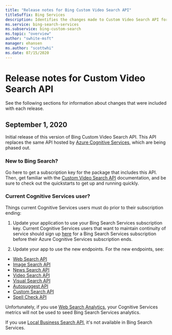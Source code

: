 ```yaml
---
title: "Release notes for Bing Custom Video Search API"
titleSuffix: Bing Services
description: Identifies the changes made to Custom Video Search API for each release.
ms.service: bing-search-services
ms.subservice: bing-custom-search
ms.topic: "overview"
author: "swhite-msft"
manager: ehansen
ms.author: "scottwhi"
ms.date: 07/15/2020
---
```


# Release notes for Custom Video Search API

See the following sections for information about changes that were included with each release.

## September 1, 2020

Initial release of this version of Bing Custom Video Search API. This API replaces the same API hosted by <a href="https://docs.microsoft.com/en-us/azure/cognitive-services/bing-custom-video-search/" target="_blank">Azure Cognitive Services</a>, which are being phased out. 

### New to Bing Search?

Go here to get a subscription key for the package that includes this API. Then, get familiar with the [Custom Video Search API](bing-custom-video-search/index.md) documentation, and be sure to check out the quickstarts to get up and running quickly.


### Current Cognitive Services user?

Things current Cognitive Services users must do prior to their subscription ending:

1. Update your application to use your Bing Search Services subscription key. Current Cognitive Services users that want to maintain continuity of service should sign up [here](???) for a Bing Search Services subscription before their Azure Cognitive Services subscription ends. 
  
2. Update your app to use the new endpoints. For the new endpoints, see:  
  
- [Web Search API](bing-web-search/reference/index.md)
- [Image Search API](bing-image-search/reference/index.md)
- [News Search API](bing-news-search/reference/index.md)
- [Video Search API](bing-video-search/reference/index.md)
- [Visual Search API](bing-visual-search/reference/index.md)
- [Autosuggest API](bing-autosuggest/reference/index.md)
- [Custom Search API](bing-custom-search/reference/index.md)
- [Spell Check API](bing-spell-check/reference/index.md)  

Unfortunately, if you use <a href="https://docs.microsoft.com/en-us/azure/cognitive-services/bing-web-search/bing-web-stats" target="_blank">Web Search Analytics</a>, your Cognitive Services metrics will not be used to seed Bing Search Services analytics.

If you use <a href="https://docs.microsoft.com/en-us/azure/cognitive-services/bing-local-business-search/local-search-reference" target="_blank">Local Business Search API</a>, it's not available in Bing Search Services. 